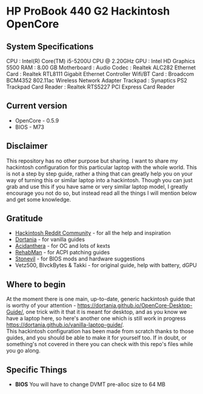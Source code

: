 # HP ProBook 440 G2 Hackintosh OpenCore
## System Specifications
  CPU : Intel(R) Core(TM) i5-5200U CPU @ 2.20GHz
  GPU : Intel HD Graphics 5500
  RAM : 8.00 GB
  Motherboard : 
  Audio Codec : Realtek ALC282
  Ethernet Card : Realtek RTL8111 Gigabit Ethernet Controller 
  Wifi/BT Card : Broadcom BCM4352 802.11ac Wireless Network Adapter 
  Trackpad : Synaptics PS2 Trackpad
  Card Reader : Realtek RTS5227 PCI Express Card Reader

## Current version
* OpenCore - 0.5.9
* BIOS - M73 

## Disclaimer
This repository has no other purpose but sharing.
I want to share my hackintosh configuration for this particular laptop with the whole world.
This is not a step by step guide, rather a thing that can greatly help you on your way of turning this or similar laptop into a hackintosh.
Though you can just grab and use this if you have same or very similar laptop model, I greatly encourage you not do so, but instead read all the things I will mention below and get some knowledge.

## Gratitude
* [Hackintosh Reddit Community](https://www.reddit.com/r/hackintosh/) - for all the help and inspiration
* [Dortania](https://github.com/dortania) - for vanilla guides
* [Acidanthera](https://github.com/acidanthera) - for OC and lots of kexts
* [RehabMan](https://github.com/RehabMan) - for ACPI patching guides
* [Stonevil](https://github.com/stonevil) - for BIOS mods and hardware suggestions
* Vetz500, BlvckBytes & Takki - for original guide, help with battery, dGPU


## Where to begin
At the moment there is one main, up-to-date, generic hackintosh guide that is worthy of your attention - https://dortania.github.io/OpenCore-Desktop-Guide/, one trick with it that it is meant for desktop, and as you know we have a laptop here, so here's another one which is still work in progress https://dortania.github.io/vanilla-laptop-guide/.  
This hackintosh configuration has been made from scratch thanks to those guides, and you should be able to make it for yourself too. If in doubt, or something's not covered in there you can check with this repo's files while you go along.

## Specific Things
* **BIOS** You will have to change DVMT pre-alloc size to 64 MB
